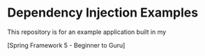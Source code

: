 # Dependency Injection Examples

This repository is for an example application built in my 

[Spring Framework 5 - Beginner to Guru]